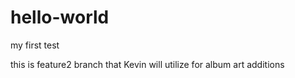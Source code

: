 # hello-world
my first test

this is feature2 branch that Kevin will utilize for album art additions 
